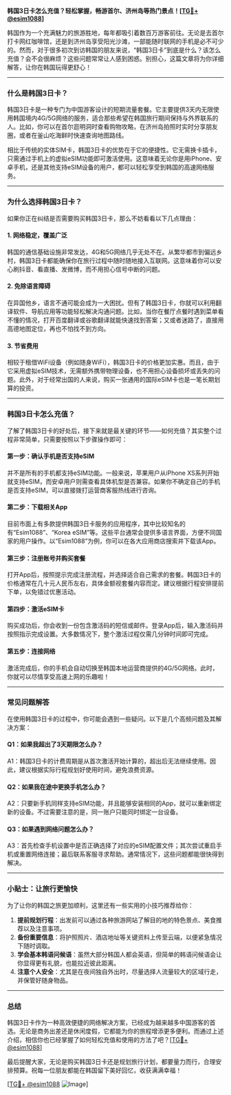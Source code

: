 **韩国3日卡怎么充值？轻松掌握，畅游首尔、济州岛等热门景点！[[TG💪+ @esim1088](https://t.me/s/esim1088)]**

韩国作为一个充满魅力的旅游胜地，每年都吸引着数百万游客前往。无论是去首尔打卡网红咖啡馆，还是到济州岛享受阳光沙滩，一部能随时联网的手机是必不可少的。然而，对于很多初次到访韩国的朋友来说，“韩国3日卡”到底是什么？该怎么充值？会不会很麻烦？这些问题常常让人感到困惑。别担心，这篇文章将为你详细解答，让你在韩国玩得更舒心！

---

### **什么是韩国3日卡？**

韩国3日卡是一种专门为中国游客设计的短期流量套餐。它主要提供3天内无限使用韩国境内4G/5G网络的服务，适合那些希望在韩国旅行期间保持与外界联系的人。比如，你可以在首尔逛明洞时查看购物攻略，在济州岛拍照时实时分享朋友圈，或者在釜山吃海鲜时快速查询地图路线。

相比于传统的实体SIM卡，韩国3日卡的优势在于它的便捷性。它无需换卡插卡，只需通过手机上的虚拟eSIM功能即可激活使用。这意味着无论你是用iPhone、安卓手机，还是其他支持eSIM设备的用户，都可以轻松享受到韩国的高速网络服务。

---

### **为什么选择韩国3日卡？**

如果你正在纠结是否需要购买韩国3日卡，那么不妨看看以下几点理由：

#### **1. 网络稳定，覆盖广泛**
韩国的通信基础设施非常发达，4G和5G网络几乎无处不在。从繁华都市到偏远乡村，韩国3日卡都能确保你在旅行过程中随时随地接入互联网。这意味着你可以安心刷抖音、看直播、发微博，而不用担心信号中断的问题。

#### **2. 免除语言障碍**
在异国他乡，语言不通可能会成为一大困扰。但有了韩国3日卡，你就可以利用翻译软件、导航应用等功能轻松解决沟通问题。比如，当你在餐厅点餐时遇到菜单看不懂的情况，打开百度翻译或谷歌翻译就能快速找到答案；又或者迷路了，直接用高德地图定位，再也不怕找不到方向。

#### **3. 节省费用**
相较于租借WiFi设备（例如随身WiFi），韩国3日卡的价格更加实惠。而且，由于它采用虚拟eSIM技术，无需额外携带物理设备，也不用担心设备损坏或丢失的问题。此外，对于经常出国的人来说，购买一张通用的国际eSIM卡也是一笔长期划算的投资。

---

### **韩国3日卡怎么充值？**

了解了韩国3日卡的好处后，接下来就是最关键的环节——如何充值？其实整个过程非常简单，只需要按照以下步骤操作即可：

#### **第一步：确认手机是否支持eSIM**
并不是所有的手机都支持eSIM功能。一般来说，苹果用户从iPhone XS系列开始就支持eSIM，而安卓用户则需查看具体机型是否兼容。如果你不确定自己的手机是否支持eSIM，可以直接拨打运营商客服热线进行咨询。

#### **第二步：下载相关App**
目前市面上有多款提供韩国3日卡服务的应用程序，其中比较知名的有“Esim1088”、“Korea eSIM”等。这些平台通常会提供多语言界面，方便不同国家的用户操作。以“Esim1088”为例，你可以在各大应用商店搜索并下载该App。

#### **第三步：注册账号并购买套餐**
打开App后，按照提示完成注册流程，并选择适合自己需求的套餐。韩国3日卡的价格通常在几十元人民币左右，具体金额视套餐内容而定。建议根据行程安排提前下单，以免错过优惠活动。

#### **第四步：激活eSIM卡**
购买成功后，你会收到一份包含激活码的短信或邮件。登录App后，输入激活码并按照指示完成设置。大多数情况下，整个激活过程仅需几分钟时间即可完成。

#### **第五步：连接网络**
激活完成后，你的手机会自动切换至韩国本地运营商提供的4G/5G网络。此时，你就可以尽情享受高速上网的乐趣啦！

---

### **常见问题解答**

在使用韩国3日卡的过程中，你可能会遇到一些疑问。以下是几个高频问题及其解决方案：

#### **Q1：如果我超出了3天期限怎么办？**
A1：韩国3日卡的计费周期是从首次激活开始计算的，超出后无法继续使用。因此，建议根据实际行程规划好使用时间，避免浪费资源。

#### **Q2：如果我在途中更换手机怎么办？**
A2：只要新手机同样支持eSIM功能，并且能够安装相同的App，就可以重新绑定新的设备。不过需要注意的是，同一账户只能同时绑定一台设备。

#### **Q3：如果遇到网络问题怎么办？**
A3：首先检查手机设置中是否正确选择了对应的eSIM配置文件；其次尝试重启手机或重置网络连接；最后联系客服寻求帮助。通常情况下，这些问题都能很快得到解决。

---

### **小贴士：让旅行更愉快**

为了让你的韩国之旅更加顺利，这里还有一些实用的小技巧推荐给你：

1. **提前规划行程**：出发前可以通过各种旅游网站了解目的地的特色景点、美食推荐以及注意事项。
2. **备份重要信息**：将护照照片、酒店地址等关键资料上传至云端，以便紧急情况下随时调取。
3. **学会基本韩语问候语**：虽然大部分韩国人都会英语，但简单的韩语问候语会让你显得更有礼貌，也能拉近彼此距离。
4. **注意个人安全**：尤其是在夜间独自外出时，尽量选择人流量较大的区域行走，并保管好随身物品。

---

### **总结**

韩国3日卡作为一种高效便捷的网络解决方案，已经成为越来越多中国游客的首选。无论是商务出差还是休闲度假，它都能为你的旅程增添更多便利。而通过上述介绍，相信你也已经掌握了如何轻松充值和使用的方法了吧？[[TG💪+ @esim1088](https://t.me/s/esim1088)]

最后提醒大家，无论是购买韩国3日卡还是规划旅行计划，都要量力而行，合理安排预算。祝每一位朋友都能在韩国留下美好回忆，收获满满幸福！

[[TG💪+ @esim1088](https://t.me/s/esim1088) ![Image](https://i.postimg.cc/4NQfJmqS/Snipaste-2025-05-13-00-14-12.png)]